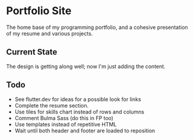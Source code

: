 # Portfolio Site
The home base of my programming portfolio, and a cohesive presentation of my resume and various projects.

## Current State
The design is getting along well; now I'm just adding the content.

## Todo
- See flutter.dev for ideas for a possible look for links
- Complete the resume section.
- Use tiles for skills chart instead of rows and columns
- Comment Bulma Sass (do this in FP too)
- Use templates instead of repetitive HTML
- Wait until both header and footer are loaded to reposition